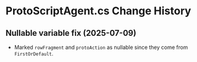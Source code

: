 # ProtoScriptAgent.cs Change History

## Nullable variable fix (2025-07-09)
- Marked `rowFragment` and `protoAction` as nullable since they come from `FirstOrDefault`.
